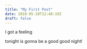 ```yaml
---
title: "My First Post"
date: 2018-05-28T12:48:19Z
draft: false
---
```


I got a feeling

tonight is gonna be a good good night!